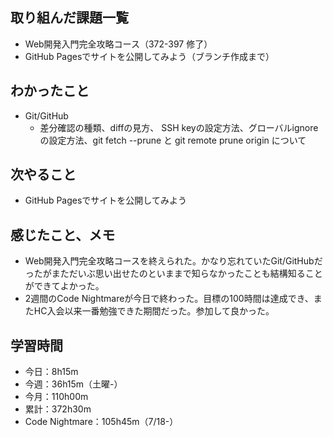 ## 取り組んだ課題一覧
- Web開発入門完全攻略コース（372-397 修了）
- GitHub Pagesでサイトを公開してみよう（ブランチ作成まで）
## わかったこと
- Git/GitHub
    - 差分確認の種類、diffの見方、 SSH  keyの設定方法、グローバルignoreの設定方法、git fetch --prune と git remote prune origin について
## 次やること
- GitHub Pagesでサイトを公開してみよう
## 感じたこと、メモ
- Web開発入門完全攻略コースを終えられた。かなり忘れていたGit/GitHubだったがまただいぶ思い出せたのといままで知らなかったことも結構知ることができてよかった。
- 2週間のCode Nightmareが今日で終わった。目標の100時間は達成でき、またHC入会以来一番勉強できた期間だった。参加して良かった。
## 学習時間
- 今日：8h15m
- 今週：36h15m（土曜-）
- 今月：110h00m
- 累計：372h30m
- Code Nightmare：105h45m（7/18-）
